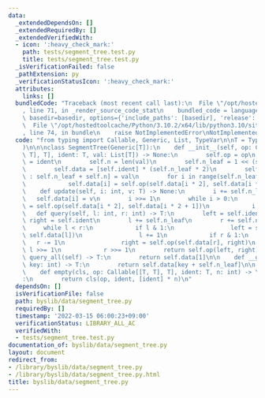 ```yaml
---
data:
  _extendedDependsOn: []
  _extendedRequiredBy: []
  _extendedVerifiedWith:
  - icon: ':heavy_check_mark:'
    path: tests/segment_tree.test.py
    title: tests/segment_tree.test.py
  _isVerificationFailed: false
  _pathExtension: py
  _verificationStatusIcon: ':heavy_check_mark:'
  attributes:
    links: []
  bundledCode: "Traceback (most recent call last):\n  File \"/opt/hostedtoolcache/Python/3.10.2/x64/lib/python3.10/site-packages/onlinejudge_verify/documentation/build.py\"\
    , line 71, in _render_source_code_stat\n    bundled_code = language.bundle(stat.path,\
    \ basedir=basedir, options={'include_paths': [basedir], 'release': True}).decode()\n\
    \  File \"/opt/hostedtoolcache/Python/3.10.2/x64/lib/python3.10/site-packages/onlinejudge_verify/languages/python.py\"\
    , line 74, in bundle\n    raise NotImplementedError\nNotImplementedError\n"
  code: "from typing import Callable, Generic, List, TypeVar\n\nT = TypeVar(\"T\"\
    )\n\n\nclass SegmentTree(Generic[T]):\n    def __init__(self, op: Callable[[T,\
    \ T], T], ident: T, val: List[T]) -> None:\n        self.op = op\n        self.ident\
    \ = ident\n        self.n = len(val)\n        self.n_leaf = 1 << (self.n - 1).bit_length()\n\
    \        self.data = [self.ident] * (self.n_leaf * 2)\n        self.data[self.n_leaf\
    \ : self.n_leaf + self.n] = val\n        for i in range(self.n_leaf - 1, 0, -1):\n\
    \            self.data[i] = self.op(self.data[i * 2], self.data[i * 2 + 1])\n\n\
    \    def update(self, i: int, v: T) -> None:\n        i += self.n_leaf\n     \
    \   self.data[i] = v\n        i >>= 1\n        while i > 0:\n            self.data[i]\
    \ = self.op(self.data[i * 2], self.data[i * 2 + 1])\n            i >>= 1\n\n \
    \   def query(self, l: int, r: int) -> T:\n        left = self.ident\n       \
    \ right = self.ident\n        l += self.n_leaf\n        r += self.n_leaf\n   \
    \     while l < r:\n            if l & 1:\n                left = self.op(left,\
    \ self.data[l])\n                l += 1\n            if r & 1:\n             \
    \   r -= 1\n                right = self.op(self.data[r], right)\n           \
    \ l >>= 1\n            r >>= 1\n        return self.op(left, right)\n\n    def\
    \ query_all(self) -> T:\n        return self.data[1]\n\n    def __getitem__(self,\
    \ key: int) -> T:\n        return self.data[key + self.n_leaf]\n\n    @classmethod\n\
    \    def empty(cls, op: Callable[[T, T], T], ident: T, n: int) -> \"SegmentTree\"\
    :\n        return cls(op, ident, [ident] * n)\n"
  dependsOn: []
  isVerificationFile: false
  path: byslib/data/segment_tree.py
  requiredBy: []
  timestamp: '2022-03-15 06:00:23+09:00'
  verificationStatus: LIBRARY_ALL_AC
  verifiedWith:
  - tests/segment_tree.test.py
documentation_of: byslib/data/segment_tree.py
layout: document
redirect_from:
- /library/byslib/data/segment_tree.py
- /library/byslib/data/segment_tree.py.html
title: byslib/data/segment_tree.py
---
```

